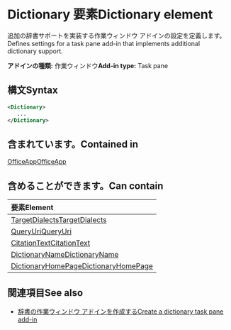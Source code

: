 # <a name="dictionary-element"></a><span data-ttu-id="abce8-101">Dictionary 要素</span><span class="sxs-lookup"><span data-stu-id="abce8-101">Dictionary element</span></span>
<span data-ttu-id="abce8-102">追加の辞書サポートを実装する作業ウィンドウ アドインの設定を定義します。</span><span class="sxs-lookup"><span data-stu-id="abce8-102">Defines settings for a task pane add-in that implements additional dictionary support.</span></span>

<span data-ttu-id="abce8-103">**アドインの種類:** 作業ウィンドウ</span><span class="sxs-lookup"><span data-stu-id="abce8-103">**Add-in type:** Task pane</span></span>

## <a name="syntax"></a><span data-ttu-id="abce8-104">構文</span><span class="sxs-lookup"><span data-stu-id="abce8-104">Syntax</span></span>

```XML
<Dictionary>
   ...
</Dictionary>
```

## <a name="contained-in"></a><span data-ttu-id="abce8-105">含まれています。</span><span class="sxs-lookup"><span data-stu-id="abce8-105">Contained in</span></span>

[<span data-ttu-id="abce8-106">OfficeApp</span><span class="sxs-lookup"><span data-stu-id="abce8-106">OfficeApp</span></span>](officeapp.md)

## <a name="can-contain"></a><span data-ttu-id="abce8-107">含めることができます。</span><span class="sxs-lookup"><span data-stu-id="abce8-107">Can contain</span></span>

|<span data-ttu-id="abce8-108">**要素**</span><span class="sxs-lookup"><span data-stu-id="abce8-108">**Element**</span></span>|
|:-----|
|[<span data-ttu-id="abce8-109">TargetDialects</span><span class="sxs-lookup"><span data-stu-id="abce8-109">TargetDialects</span></span>](targetdialects.md)|
|[<span data-ttu-id="abce8-110">QueryUri</span><span class="sxs-lookup"><span data-stu-id="abce8-110">QueryUri</span></span>](queryuri.md)|
|[<span data-ttu-id="abce8-111">CitationText</span><span class="sxs-lookup"><span data-stu-id="abce8-111">CitationText</span></span>](citationtext.md)|
|[<span data-ttu-id="abce8-112">DictionaryName</span><span class="sxs-lookup"><span data-stu-id="abce8-112">DictionaryName</span></span>](dictionaryname.md)|
|[<span data-ttu-id="abce8-113">DictionaryHomePage</span><span class="sxs-lookup"><span data-stu-id="abce8-113">DictionaryHomePage</span></span>](dictionaryhomepage.md)|

## <a name="see-also"></a><span data-ttu-id="abce8-114">関連項目</span><span class="sxs-lookup"><span data-stu-id="abce8-114">See also</span></span>

- [<span data-ttu-id="abce8-115">辞書の作業ウィンドウ アドインを作成する</span><span class="sxs-lookup"><span data-stu-id="abce8-115">Create a dictionary task pane add-in</span></span>](https://docs.microsoft.com/office/dev/add-ins/word/dictionary-task-pane-add-ins)
    
